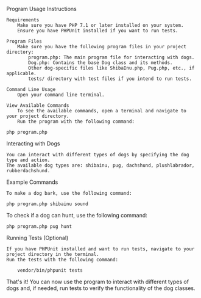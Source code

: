 Program Usage Instructions

    Requirements
        Make sure you have PHP 7.1 or later installed on your system.
        Ensure you have PHPUnit installed if you want to run tests.

    Program Files
        Make sure you have the following program files in your project directory:
            program.php: The main program file for interacting with dogs.
            Dog.php: Contains the base Dog class and its methods.
            Other dog-specific files like ShibaInu.php, Pug.php, etc., if applicable.
            tests/ directory with test files if you intend to run tests.

    Command Line Usage
        Open your command line terminal.

    View Available Commands
        To see the available commands, open a terminal and navigate to your project directory.
        Run the program with the following command:

    php program.php

Interacting with Dogs

    You can interact with different types of dogs by specifying the dog type and action.
    The available dog types are: shibainu, pug, dachshund, plushlabrador, rubberdachshund.

Example Commands

    To make a dog bark, use the following command:

    php program.php shibainu sound

To check if a dog can hunt, use the following command:

    php program.php pug hunt

Running Tests (Optional)

    If you have PHPUnit installed and want to run tests, navigate to your project directory in the terminal.
    Run the tests with the following command:

        vendor/bin/phpunit tests

        
That's it! You can now use the program to interact with different types of dogs and, if needed, run tests to verify the functionality of the dog classes.
